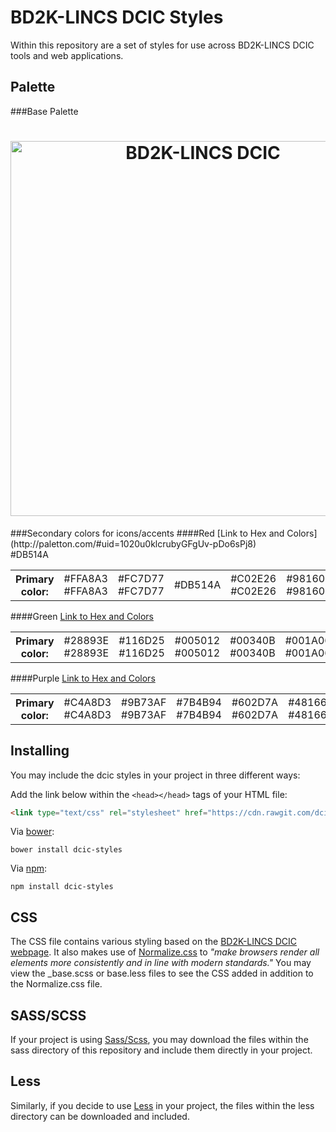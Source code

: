 # BD2K-LINCS DCIC Styles
Within this repository are a set of styles for use across BD2K-LINCS DCIC tools and web applications.

## Palette
###Base Palette
<h1 align="center">
 <img width="600" src="https://cdn.rawgit.com/dcic/dcic-styles/master/dcic-palette.svg" alt="BD2K-LINCS DCIC" />
 <br />
</h1>
###Secondary colors for icons/accents
####Red
[Link to Hex and Colors](http://paletton.com/#uid=1020u0klcrubyGFgUv-pDo6sPj8)
<table class="color-table">
	<tbody><tr>
		<th>Primary color:</th>
		<td class="sample sample-1 primary-1">
			<div class="white">#FFA8A3</div>
			<div class="black">#FFA8A3</div>
		</td>
		<td class="sample sample-2 primary-2">
			<div class="white">#FC7D77</div>
			<div class="black">#FC7D77</div>
		</td>
		<td class="sample sample-0 primary-0">
			<div class="black">#DB514A</div>
		</td>
			<div class="white">#DB514A</div>
		<td class="sample sample-3 primary-3">
			<div class="white">#C02E26</div>
			<div class="black">#C02E26</div>
		</td>
		<td class="sample sample-4 primary-4">
			<div class="white">#98160F</div>
			<div class="black">#98160F</div>
		</td>
	</tr>
</tbody></table>

####Green
[Link to Hex and Colors](http://paletton.com/#uid=12T0u0kw0dimAmOr9i5HJ8CSi4l)
<table class="color-table">
	<tbody><tr>
		<th>Primary color:</th>
		<td class="sample sample-1 primary-1">
			<div class="white">#28893E</div>
			<div class="black">#28893E</div>
		</td>
		<td class="sample sample-2 primary-2">
			<div class="white">#116D25</div>
			<div class="black">#116D25</div>
		</td>
		<td class="sample sample-0 primary-0">
			<div class="white">#005012</div>
			<div class="black">#005012</div>
		</td>
		<td class="sample sample-3 primary-3">
			<div class="white">#00340B</div>
			<div class="black">#00340B</div>
		</td>
		<td class="sample sample-4 primary-4">
			<div class="white">#001A06</div>
			<div class="black">#001A06</div>
		</td>
	</tr>
</tbody></table>

####Purple
[Link to Hex and Colors](http://paletton.com/#uid=14I0u0kgDrR6OKgbEy2lhmTq1id)

<table class="color-table">
	<tbody><tr>
		<th>Primary color:</th>
		<td class="sample sample-1 primary-1">
			<div class="white">#C4A8D3</div>
			<div class="black">#C4A8D3</div>
		</td>
		<td class="sample sample-2 primary-2">
			<div class="white">#9B73AF</div>
			<div class="black">#9B73AF</div>
		</td>
		<td class="sample sample-0 primary-0">
			<div class="white">#7B4B94</div>
			<div class="black">#7B4B94</div>
		</td>
		<td class="sample sample-3 primary-3">
			<div class="white">#602D7A</div>
			<div class="black">#602D7A</div>
		</td>
		<td class="sample sample-4 primary-4">
			<div class="white">#481661</div>
			<div class="black">#481661</div>
		</td>
	</tr>
</tbody></table>

## Installing
You may include the dcic styles in your project in three different ways:

Add the link below within the `<head></head>` tags of your HTML file:
 ```HTML
 <link type="text/css" rel="stylesheet" href="https://cdn.rawgit.com/dcic/dcic-styles/master/dcic.min.css">
 ```

Via [bower](http://bower.io/):
```
bower install dcic-styles
```

Via [npm](https://www.npmjs.com/):
```
npm install dcic-styles
```

## CSS
The CSS file contains various styling based on the [BD2K-LINCS DCIC webpage](http://lincs-dcic.org). It also makes use of [Normalize.css](https://necolas.github.io/normalize.css/) to *"make browsers render all elements more consistently and in line with modern standards."* You may view the _base.scss or base.less files to see the CSS added in addition to the Normalize.css file.

## SASS/SCSS
If your project is using [Sass/Scss](http://sass-lang.com/), you may download the files within the sass directory of this repository and include them directly in your project.

## Less
Similarly, if you decide to use [Less](http://lesscss.org/) in your project, the files within the less directory can be downloaded and included.
